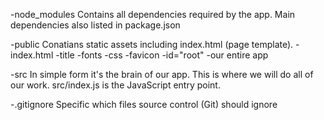 -node_modules
Contains all dependencies required by the app. Main dependencies also listed in package.json

-public
Conatians static assets including index.html
(page template).
-index.html
-title
-fonts
-css
-favicon
-id="root" -our entire app

-src
In simple form it's the brain of our app.
This is where we will do all of our work.
src/index.js is the JavaScript entry point.

-.gitignore
Specific which files source control (Git) should ignore